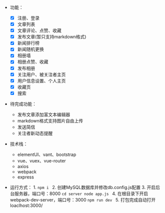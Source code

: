 - 功能：
	- [x] 注册、登录
	- [x] 文章列表
	- [x] 文章评论、点赞、收藏
	- [x] 发布文章(暂只支持markdown格式)
	- [x] 新闻排行榜
	- [x] 新闻随机更换
	- [x] 相册墙
	- [x] 相册点赞、收藏
	- [x] 发布相册	
	- [x] 关注用户、被关注者主页
	- [x] 用户信息设置、个人主页
	- [x] 收藏页
	- [x] 搜索

- 待完成功能：
	- 发布文章添加富文本编辑器
	- markdown格式支持图片自由上传
	- 发送简信
	- 关注者新动态提醒

- 技术栈：
	- elementUI、vant、bootstrap
	- vue、vuex、vue-router
	- axios
	- webpack
	- express

- 运行方式：
	1.
		```
		npm i 
		```
	2. 创建MySQL数据库并修改db.config.js配置
	3. 开启后台服务器，端口号：8000
		```
		cd server
		node app.js 
		```
	4. 在根目录下开启webpack-dev-server，端口号：3000
		```
		npm run dev 
		```
	5. 打包完成自动打开loaclhost:3000/


